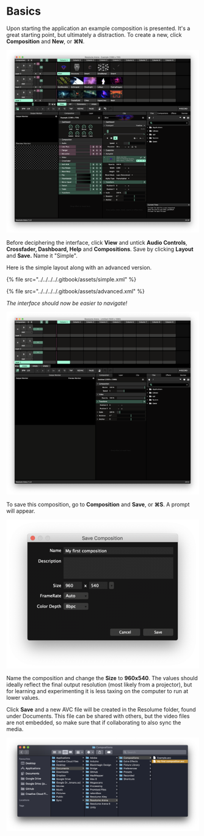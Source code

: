 # Basics

Upon starting the application an example composition is presented. It's a great starting point, but ultimately a distraction. To create a new, click **Composition** and **New**, or **⌘N**.

![](../../../../.gitbook/assets/resolumeinterface.png)

Before deciphering the interface, click **View** and untick **Audio Controls**, **Crossfader, Dashboard, Help** and **Compositions**. Save by clicking **Layout** and **Save.** Name it "Simple".

Here is the simple layout along with an advanced version.

{% file src="../../../../.gitbook/assets/simple.xml" %}

{% file src="../../../../.gitbook/assets/advanced.xml" %}

_The interface should now be easier to navigate!_

![](../../../../.gitbook/assets/resolumeinterfaceclean.png)

 To save this composition, go to **Composition** and **Save**, or **⌘S**. A prompt will appear.

![](../../../../.gitbook/assets/savecomp%20%281%29.png)

Name the composition and change the **Size** to **960x540**. The values should ideally reflect the final output resolution \(most likely from a projector\), but for learning and experimenting it is less taxing on the computer to run at lower values.

Click **Save** and a new AVC file will be created in the Resolume folder, found under Documents. This file can be shared with others, but the video files are not embedded, so make sure that if collaborating to also sync the media.

![](../../../../.gitbook/assets/documents.png)

